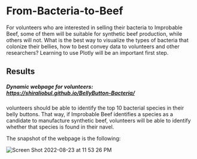 # From-Bacteria-to-Beef

For volunteers who are interested in selling their bacteria to Improbable Beef, some of them will be suitable for synthetic beef production, while others will not. What is the best way to visualize the types of bacteria that colonize their bellies, how to best convey data to volunteers and other researchers? Learning to use Plotly will be an important first step.  

## Results 
##### Dynamic webpage for volunteers: https://shiraliobul.github.io/BellyButton-Bacteria/
volunteers should be able to identify the top 10 bacterial species in their belly buttons. That way, if Improbable Beef identifies a species as a candidate to manufacture synthetic beef, volunteers will be able to identify whether that species is found in their navel.

The snapshot of the webpage is the following:

![Screen Shot 2022-08-23 at 11 53 26 PM](https://user-images.githubusercontent.com/65901034/186325101-c7aa9393-d12e-46c7-ac8d-5cb39e11a99c.png)
